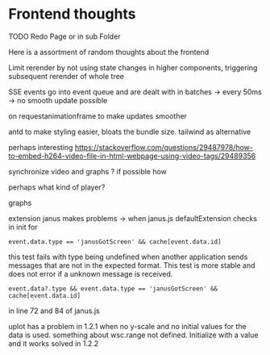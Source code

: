 # Frontend thoughts

TODO Redo Page or in sub Folder

Here is a assortment of random thoughts about the frontend

Limit rerender by not using state changes in higher components, triggering subsequent rerender of whole tree

<!-- how to display video [[streamingmethods]] -->

SSE events go into event queue and are dealt with in batches -> every 50ms -> no smooth update possible

on requestanimationframe to make updates smoother

antd to make styling easier, bloats the bundle size.
tailwind as alternative

perhaps interesting
https://stackoverflow.com/questions/29487978/how-to-embed-h264-video-file-in-html-webpage-using-video-tags/29489356

synchronize video and graphs ? if possible how

perhaps what kind of player?

graphs

extension janus makes problems -> when 
janus.js defaultExtension checks in init for
```
event.data.type == 'janusGotScreen' && cache[event.data.id]
```
this test fails with type being undefined when another application sends messages that are not in the expected format.
This test is more stable and does not error if a unknown message is received.
```
event.data?.type && event.data.type == 'janusGotScreen' && cache[event.data.id]
```
in line 72 and 84 of janus.js


uplot has a problem in 1.2.1 when no y-scale and no initial values for the data is used. something about wsc.range not defined. Initialize with a value and it works
solved in 1.2.2

